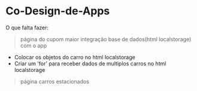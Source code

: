 # Co-Design-de-Apps


O que falta fazer:
> página do cupom
> maior integração base de dados(html localstorage) com o app
  - Colocar os objetos do carro no html localstorage
  - Criar um 'for' para receber dados de multiplos carros no html localstorage
> página carros estacionados 
